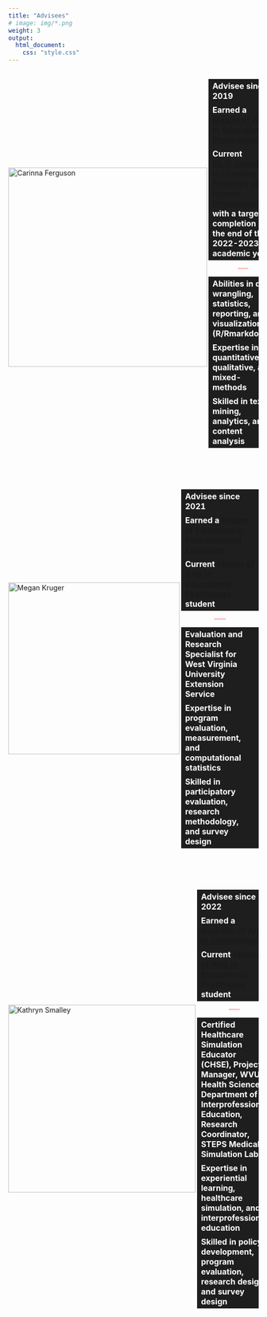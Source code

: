 ```yaml
---
title: "Advisees"
# image: img/*.png
weight: 3
output:
  html_document:
    css: "style.css"
---
```


<style>
table, 
tbody, 
th, 
td, 
tr, 
.markdown tbody tr:nth-child(2n+1) td, 
.markdown tbody tr:nth-child(2n+1) th,
.markdown tbody tr:nth-child(2n) td, 
.markdown tbody tr:nth-child(2n) th{
  border: none;
  text-align: left;
  background-color: #1e1e1e;
  color: #ffffff;
  vertical-align: center;
}

.holder {
  width: 100%;
  display: flex;
  overflow: hidden;
  align-items: center;
}

</style>
<div class="holder">

<div class="left">

<a href="#cari"><img src='/img/photos/cari-name.png' alt='Carinna Ferguson' width='400' align="left"></a>

</div>

<div class="right">

<table>
<tr>
<th>
Advisee since 2019
</th>
</tr>
<tr>
<th>
Earned a <b><a href="http://catalog.wvu.edu/graduate/collegeofappliedhumansciences/schoolofeducation/edp/">Master of Arts in Educational Psychology</a></b>
</th>
</tr>
<tr>
<th>
Current <b><a href="https://graduateadmissions.wvu.edu/academics/graduate-programs/learning-sciences-human-development-phd">Ph.D. cantidate in Learning Sciences and Human Development</a></b> with a target completion by the end of the 2022-2023 academic year
</th>
</tr>
</table>
<center>
<hr style="height:1px;border-width:0;color:#ff6666;background-color:#ff6666;width:15%;">
</center>
<table>
<tr>
<th>
Abilities in data wrangling, statistics, reporting, and visualizations (R/Rmarkdown)
</th>
</tr>
<tr>
<th>
Expertise in quantitative, qualitative, and mixed-methods
</th>
</tr>
<tr>
<th>
Skilled in text mining, analytics, and content analysis
</th>
</tr>
</table>
</div>
</div>

<br>
<br>

<!--



<div style="padding-left: 30px;">

```{=html}
<a href=/Users/skynet/Documents/WVU/Teaching/GitHub.nosync/iam/content/en/students/cari target='_blank'><i class="fas fa-barcode" role="presentation" aria-label="barcode icon" fill="#3365B3"></i>&nbsp;&nbsp; Click here to see her academic profile</a>
```
</div>
-->
<div class="holder">

<div class="left">

<a href="#megan"><img src='/img/photos/megan-name.png' alt='Megan Kruger' width='345' align="left"></a>

</div>

<div class="right">

<br>

<table>
<tr>
<th>
Advisee since 2021
</th>
</tr>
<tr>
<th>
Earned a <b><a href="https://www.sru.edu/academics/graduate-programs/environmental-education-master-of-education">Master of Education in Environmental Education </a></b>
</th>
</tr>
<tr>
<th>
Current <b><a href="http://catalog.wvu.edu/graduate/collegeofappliedhumansciences/schoolofeducation/edp/">Master of Arts in Educational Psychology</a></b> student
</th>
</tr>
</table>
<center>
<hr style="height:1px;border-width:0;color:#ff6666;background-color:#ff6666;width:15%;">
</center>
<table>
<tr>
<th>
Evaluation and Research Specialist for West Virginia University Extension Service
</th>
</tr>
<tr>
<th>
Expertise in program evaluation, measurement, and computational statistics
</th>
</tr>
<tr>
<th>
Skilled in participatory evaluation, research methodology, and survey design
</th>
</tr>
</table>
</div>
</div>

<br>
<br>

<div class="holder">

<div class="left">

<a href="#katie"><img src='/img/photos/katie-name.png' alt='Kathryn Smalley' width='377' align="left"></a>

</div>

<div class="right">

<br>

<table>
<tr>
<th>
Advisee since 2022
</th>
</tr>
<tr>
<th>
Earned a <b><a href="http://catalog.wvu.edu/undergraduate/eberlycollegeofartsandsciences/criminology/">Bachelor of Arts in Criminology </a></b>
</th>
</tr>
<tr>
<th>
Current <b><a href="http://catalog.wvu.edu/graduate/collegeofappliedhumansciences/schoolofeducation/edp/">Master of Arts in Educational Psychology</a></b> student
</th>
</tr>
</table>
<center>
<hr style="height:1px;border-width:0;color:#ff6666;background-color:#ff6666;width:15%;">
</center>
<table>
<tr>
<th>
Certified Healthcare Simulation Educator (CHSE), Project Manager, WVU Health Science Department of Interprofessional Education, Research Coordinator, STEPS Medical Simulation Lab
</th>
</tr>
<tr>
<th>
Expertise in experiential learning, healthcare simulation, and interprofessional education
</th>
</tr>
<tr>
<th>
Skilled in policy development, program evaluation, research design, and survey design
</th>
</tr>
</table>
</div>
</div>

<br>
